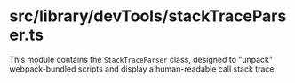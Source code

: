 src/library/devTools/stackTraceParser.ts
===
This module contains the `StackTraceParser` class, designed to "unpack" webpack-bundled scripts and display a
human-readable call stack trace.